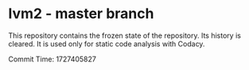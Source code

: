 # lvm2 - master branch

This repository contains the frozen state of the repository.
Its history is cleared. It is used only for static code
analysis with Codacy.

Commit Time: 1727405827